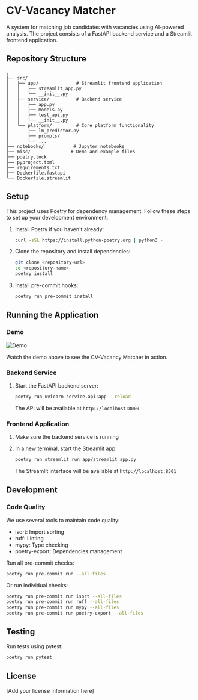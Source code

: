 # CV-Vacancy Matcher

A system for matching job candidates with vacancies using AI-powered analysis. The project consists of a FastAPI backend service and a Streamlit frontend application.

## Repository Structure

```
.
├── src/
│   ├── app/              # Streamlit frontend application
│   │   ├── streamlit_app.py
│   │   └── __init__.py
│   ├── service/          # Backend service
│   │   ├── app.py
│   │   ├── models.py
│   │   ├── test_api.py
│   │   └── __init__.py
│   └── platform/         # Core platform functionality
│       ├── lm_predictor.py
│       ├── prompts/
│       └── ...
├── notebooks/           # Jupyter notebooks
├── misc/               # Demo and example files
├── poetry.lock
├── pyproject.toml
├── requirements.txt
├── Dockerfile.fastapi
└── Dockerfile.streamlit
```

## Setup

This project uses Poetry for dependency management. Follow these steps to set up your development environment:

1. Install Poetry if you haven't already:
   ```bash
   curl -sSL https://install.python-poetry.org | python3 -
   ```

2. Clone the repository and install dependencies:
   ```bash
   git clone <repository-url>
   cd <repository-name>
   poetry install
   ```

3. Install pre-commit hooks:
   ```bash
   poetry run pre-commit install
   ```

## Running the Application

### Demo

![Demo](misc/demo-lunapark.gif)

Watch the demo above to see the CV-Vacancy Matcher in action.

### Backend Service

1. Start the FastAPI backend server:
   ```bash
   poetry run uvicorn service.api:app --reload
   ```

   The API will be available at `http://localhost:8000`

### Frontend Application

1. Make sure the backend service is running
2. In a new terminal, start the Streamlit app:
   ```bash
   poetry run streamlit run app/streamlit_app.py
   ```

   The Streamlit interface will be available at `http://localhost:8501`

## Development

### Code Quality

We use several tools to maintain code quality:

- isort: Import sorting
- ruff: Linting
- mypy: Type checking
- poetry-export: Dependencies management

Run all pre-commit checks:
```bash
poetry run pre-commit run --all-files
```

Or run individual checks:
```bash
poetry run pre-commit run isort --all-files
poetry run pre-commit run ruff --all-files
poetry run pre-commit run mypy --all-files
poetry run pre-commit run poetry-export --all-files
```

## Testing

Run tests using pytest:
```bash
poetry run pytest
```

## License

[Add your license information here]
